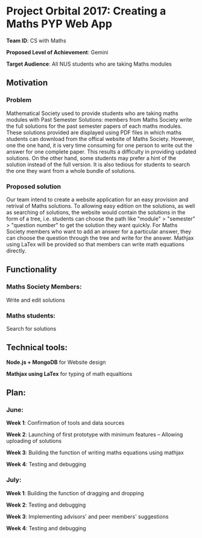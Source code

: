 # Project Orbital 2017: Creating a Maths PYP Web App

**Team ID**: CS with Maths 
 
**Proposed Level of Achievement**: Gemini 
 
**Target Audience**: All NUS students who are taking Maths modules 
 
## Motivation

### Problem 

Mathematical Society used to provide students who are taking maths modules with Past Semester Solutions: members from Maths Society write the full solutions for the past semester papers of each maths modules. These solutions provided are displayed using PDF files in which maths students can download from the offical website of Maths Society. However, one the one hand, it is very time consuming for one person to write out the answer for one complete paper. This results a difficulty in providing updated solutions. On the other hand, some students may prefer a hint of the solution instead of the full version. It is also tedious for students to search the one they want from a whole bundle of solutions. 
 
### Proposed solution 

Our team intend to create a website application for an easy provision and retrival of Maths solutions. To allowing easy edition on the solutions, as well as searching of solutions, the website would contain the solutions in the form of a tree, i.e. students can choose the path like "module" > "semester" > "question number" to get the solution they want quickly. 
For Maths Society members who want to add an answer for a particular answer, they can choose the question through the tree and write for the answer. Mathjax using LaTex will be provided so that members can write math equations directly. 
 
## Functionality 

### Maths Society Members: 
Write and edit solutions 

### Maths students: 
Search for solutions 
 
## Technical tools: 

**Node.js + MongoDB** for Website design

**Mathjax using LaTex** for typing of math equaltions 
 
## Plan:  

### June: 

**Week 1**: Confirmation of tools and data sources

**Week 2**: Launching of first prototype with minimum features – Allowing uploading of solutions

**Week 3**: Building the function of writing maths equations using mathjax 

**Week 4**: Testing and debugging 

### July: 

**Week 1**: Building the function of dragging and dropping 

**Week 2**: Testing and debugging 

**Week 3**: Implementing advisors' and peer members' suggestions 

**Week 4**: Testing and debugging 
 
